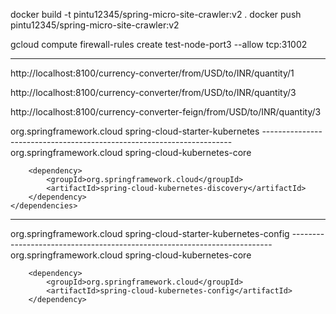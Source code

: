 docker build -t  pintu12345/spring-micro-site-crawler:v2 . 
docker push pintu12345/spring-micro-site-crawler:v2


gcloud compute firewall-rules create test-node-port3 --allow tcp:31002

-----------------------------------------------------------------------------
http://localhost:8100/currency-converter/from/USD/to/INR/quantity/1

http://localhost:8100/currency-converter/from/USD/to/INR/quantity/3

http://localhost:8100/currency-converter-feign/from/USD/to/INR/quantity/3


<dependency>
     <groupId>org.springframework.cloud</groupId>
	 <artifactId>spring-cloud-starter-kubernetes</artifactId>
</dependency> 
----------------------------------------------------------------------
 <dependencies>
		<dependency>
			<groupId>org.springframework.cloud</groupId>
			<artifactId>spring-cloud-kubernetes-core</artifactId>
		</dependency>

		<dependency>
			<groupId>org.springframework.cloud</groupId>
			<artifactId>spring-cloud-kubernetes-discovery</artifactId>
		</dependency>
	</dependencies>
	
-------------------------------------------------------------------------

<dependency>
			<groupId>org.springframework.cloud</groupId>
			<artifactId>spring-cloud-starter-kubernetes-config</artifactId>
</dependency>	
-------------------------------------------------------------------------	
<dependencies>
		<dependency>
			<groupId>org.springframework.cloud</groupId>
			<artifactId>spring-cloud-kubernetes-core</artifactId>
		</dependency>

		<dependency>
			<groupId>org.springframework.cloud</groupId>
			<artifactId>spring-cloud-kubernetes-config</artifactId>
		</dependency>
</dependencies>	